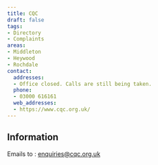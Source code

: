 ```yaml
---
title: CQC
draft: false
tags:
- Directory
- Complaints
areas:
- Middleton
- Heywood
- Rochdale
contact:
  addresses:
  - Office closed. Calls are still being taken.
  phone:
  - 03000 616161
  web_addresses:
  - https://www.cqc.org.uk/
---
```


## Information
Emails to :  enquiries@cqc.org.uk